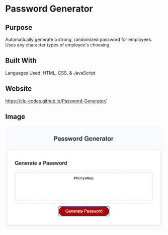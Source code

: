 # Password Generator

## Purpose
Automatically generate a strong, randomized password for employees. Uses any character types of employee's choosing. 

## Built With
Languages Used: HTML, CSS, & JavaScript

## Website
https://clu-codes.github.io/Password-Generator/

## Image
![An example of the Password Generator in action](./Images/Password_Generator_Screenshot.png)